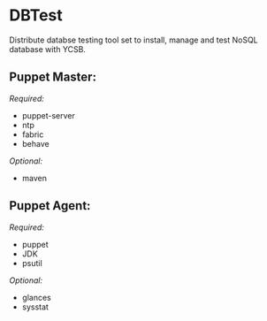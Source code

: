 DBTest
======

Distribute databse testing tool set to install, manage and test NoSQL database with YCSB.

Puppet Master:
------------

*Required:*

- puppet-server
- ntp
- fabric
- behave

*Optional:*

- maven


Puppet Agent:
------------

*Required:*

- puppet
- JDK
- psutil

*Optional:*

- glances
- sysstat
